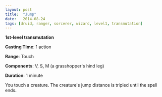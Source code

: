 ```yaml
---
layout: post
title:  "Jump"
date:   2014-08-24
tags: [druid, ranger, sorcerer, wizard, level1, transmutation]
---
```


**1st-level transmutation**

**Casting Time**: 1 action

**Range**: Touch

**Components**: V, S, M (a grasshopper's hind leg)

**Duration**: 1 minute

You touch a creature. The creature's jump distance is tripled until the spell ends.
